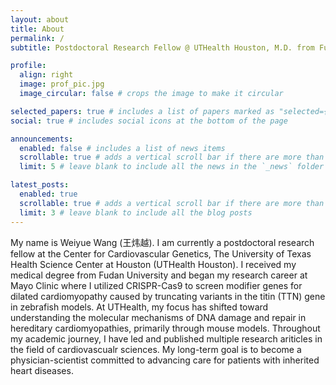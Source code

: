 ```yaml
---
layout: about
title: About
permalink: /
subtitle: Postdoctoral Research Fellow @ UTHealth Houston, M.D. from Fudan University.

profile:
  align: right
  image: prof_pic.jpg
  image_circular: false # crops the image to make it circular

selected_papers: true # includes a list of papers marked as "selected={true}"
social: true # includes social icons at the bottom of the page

announcements:
  enabled: false # includes a list of news items
  scrollable: true # adds a vertical scroll bar if there are more than 3 news items
  limit: 5 # leave blank to include all the news in the `_news` folder

latest_posts:
  enabled: true
  scrollable: true # adds a vertical scroll bar if there are more than 3 new posts items
  limit: 3 # leave blank to include all the blog posts
---
```

My name is Weiyue Wang (王炜越). I am currently a postdoctoral research fellow at the Center for Cardiovascular Genetics, The University of Texas Health Science Center at Houston (UTHealth Houston).
I received my medical degree from Fudan University and began my research career at Mayo Clinic where I utilized CRISPR-Cas9 to screen modifier genes for dilated cardiomyopathy caused by truncating variants in the titin (TTN) gene in zebrafish models. At UTHealth, my focus has shifted toward understanding the molecular mechanisms of DNA damage and repair in hereditary cardiomyopathies, primarily through mouse models.
Throughout my academic journey, I have led and published multiple research ariticles in the field of cardiovascualr sciences. My long-term goal is to become a physician-scientist committed to advancing care for patients with inherited heart diseases. 
